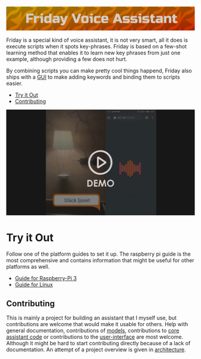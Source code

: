 ![logo](art/friday-logo.png)

Friday is a special kind of voice assistant, it is not very smart, all it does is execute scripts when it spots key-phrases. Friday is based on a few-shot learning method that enables it to learn new key phrases from just one example, although providing a few does not hurt. 


By combining scripts you can make pretty cool things happend, Friday also ships with a [GUI](web/becky/) to make adding keywords and binding them to scripts easier.

- [Try it Out](#try-it-out)
- [Contributing](#contributing)



<img src="art/Thumbnail_Play.png" href="https://www.youtube.com/watch?v=bcSGfgMJVeU"/>

# Try it Out

Follow one of the platform guides to set it up. The raspberry pi guide is the most comprehensive and contains information that might be useful for other platforms as well.

- [Guide for Raspberry-Pi 3](releases/RASPBERRY-PI-3.md)
- [Guide for Linux](releases/LINUX-x86.md)


## Contributing

This is mainly a project for building an assistant that I myself use, but contributions are welcome that would make it usable for others. Help with general documentation, contributions of [models](mm), contributions to [core assistant code](friday) or contributions to the [user-interface](web/becky) are most welcome. Although it might be hard to start contributing directly because of a lack of documentation. An attempt of a project overview is given in [architecture](architecture.md).

